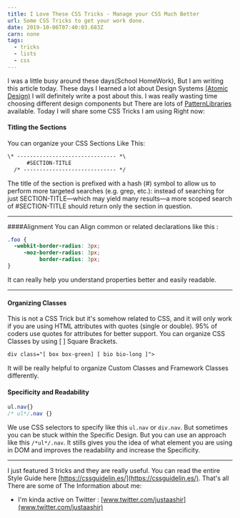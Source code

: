 ```yaml
---
title: I Love These CSS Tricks - Manage your CSS Much Better
url: Some CSS Tricks to get your work done.
date: 2019-10-06T07:40:03.683Z
carn: none
tags:
  - tricks
  - lists
  - css
---
```

I was a little busy around these days(School HomeWork), But I am writing this article today. These days I learned a lot about Design Systems [(Atomic Design)](https://bradfrost.com/blog/post/atomic-web-design/) I will definitely write a post about this. I was really wasting time choosing different design components but There are lots of [PatternLibraries](https://www.styleguides.io) available. Today I will share some CSS Tricks I am using Right now:
#### Titling the Sections
You can organize your CSS Sections Like This:

```html
\* ------------------------------- *\
      #SECTION-TITLE
  /* ----------------------------- */
```
The title of the section is prefixed with a hash (#) symbol to allow us to perform more targeted searches (e.g. grep, etc.): instead of searching for just SECTION-TITLE—which may yield many results—a more scoped search of #SECTION-TITLE should return only the section in question.

----
####Alignment
You can Align common or related declarations like this :

```css
.foo {
  -webkit-border-radius: 3px;
     -moz-border-radius: 3px;
          border-radius: 3px;
}
```
It can really help you understand properties better and easily readable.

----
#### Organizing Classes
This is not a CSS Trick but it's somehow related to CSS, and it will only work if you are using HTML attributes with quotes (single or double). 95% of coders use quotes for attributes for better support. You can organize CSS Classes by using [ ] Square Brackets.

```html
div class="[ box box-green] [ bio bio-long ]">
```

It will be really helpful to organize Custom Classes and Framework Classes differently.

#### Specificity and Readability
```css
ul.nav{}
/* ul*/.nav {}
```
We use CSS selectors to specify like this `ul.nav` or `div.nav`. But sometimes you can be stuck within the Specific Design. But you can use an approach like this `/*ul*/.nav`. It stills gives you the idea of what element you are using in DOM and improves the readability and increase the Specificity.

---
I just featured 3 tricks and they are really useful. You can read the entire Style Guide here [https://cssguidelin.es/](https://cssguidelin.es/). That's all There are some of The Information about me:
 - I'm kinda active on Twitter : [www.twitter.com/justaashir](www.twitter.com/justaashir)
